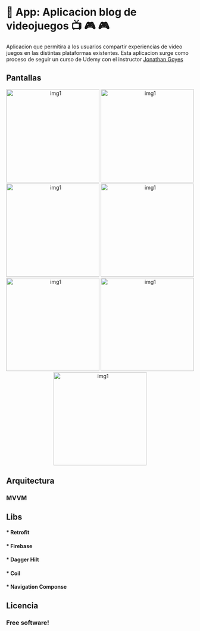 # :iphone: App: Aplicacion blog de videojuegos :tv: :video_game: :video_game: 

Aplicacion que permitira a los usuarios compartir experiencias de video juegos en las distintas plataformas existentes.
Esta aplicacion surge como proceso de seguir un curso de Udemy con el instructor [Jonathan Goyes](udemy.com/user/jonathan-goyes) 


## Pantallas
<div align="center">
  <img src="https://github.com/JmanuelJ/Resources-Myrepos/blob/main/BlogExample/1723073418689.jpg" height="250" alt="img1"  />
  <img src="https://github.com/JmanuelJ/Resources-Myrepos/blob/main/BlogExample/1723073418730.jpg" height="250" alt="img1"  />
  <img src="https://github.com/JmanuelJ/Resources-Myrepos/blob/main/BlogExample/1723073418766.jpg" height="250" alt="img1"  />
  <img src="https://github.com/JmanuelJ/Resources-Myrepos/blob/main/BlogExample/1723073418805.jpg" height="250" alt="img1"  />
  <img src="https://github.com/JmanuelJ/Resources-Myrepos/blob/main/BlogExample/1723073418846.jpg" height="250" alt="img1"  />
  <img src="https://github.com/JmanuelJ/Resources-Myrepos/blob/main/BlogExample/1723073418885.jpg" height="250" alt="img1"  />
  <img src="https://github.com/JmanuelJ/Resources-Myrepos/blob/main/BlogExample/1723073418923.jpg" height="250" alt="img1"  />

</div>

## Arquitectura 
### MVVM

## Libs
#### * Retrofit
#### * Firebase
#### * Dagger Hilt
#### * Coil
#### * Navigation Componse

## Licencia
### Free software!
